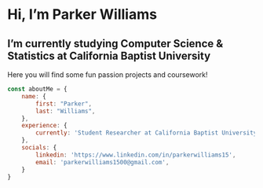 # Hi, I’m Parker Williams
I’m currently studying Computer Science & Statistics at California Baptist University
-
Here you will find some fun passion projects and coursework! 

<!---
ParkerWilliams1/ParkerWilliams1 is a ✨ special ✨ repository because its `README.md` (this file) appears on your GitHub profile.
You can click the Preview link to take a look at your changes.
--->

```javascript
const aboutMe = {
    name: {
        first: "Parker",
        last: "Williams", 
    },
    experience: {
        currently: 'Student Researcher at California Baptist University',
    },
    socials: {
        linkedin: 'https://www.linkedin.com/in/parkerwilliams15',
        email: 'parkerwilliams1500@gmail.com',
    }
}
```
